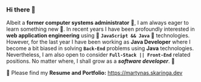 ### Hi there 👋

Albeit a **former computer systems administrator** :floppy_disk:, I am always eager to learn something new :brain:. In recent years I have been profoundly interested in **web application engineering** using :fist_right: **`JavaScript && Java`** :fist_left: technologies. However, for the last year I have been working as **Java Developer** where I become a bit biased in solving **`Back-End`** problems using **Java** technologies. Nevertheless, I am also open to consider **`Full-Stack || Front-End`** related positions. No matter where, I shall grow as a **_software developer_**. :mechanical_arm:

:scroll: Please find my **Resume and Portfolio:** https://martynas.skaringa.dev
